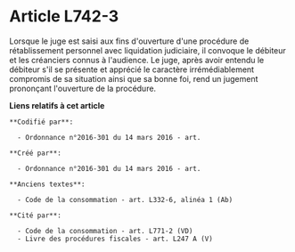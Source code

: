 # Article L742-3

Lorsque le juge est saisi aux fins d'ouverture d'une procédure de rétablissement personnel avec liquidation judiciaire, il
convoque le débiteur et les créanciers connus à l'audience. Le juge, après avoir entendu le débiteur s'il se présente et
apprécié le caractère irrémédiablement compromis de sa situation ainsi que sa bonne foi, rend un jugement prononçant
l'ouverture de la procédure.

**Liens relatifs à cet article**

	**Codifié par**:

	  - Ordonnance n°2016-301 du 14 mars 2016 - art.

	**Créé par**:

	  - Ordonnance n°2016-301 du 14 mars 2016 - art.

	**Anciens textes**:

	  - Code de la consommation - art. L332-6, alinéa 1 (Ab)

	**Cité par**:

	  - Code de la consommation - art. L771-2 (VD)
	  - Livre des procédures fiscales - art. L247 A (V)
